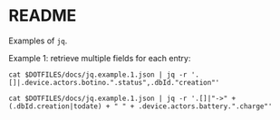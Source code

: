 # README

Examples of `jq`.

Example 1: retrieve multiple fields for each entry:
```
cat $DOTFILES/docs/jq.example.1.json | jq -r '.[]|.device.actors.botino.".status",.dbId."creation"'

cat $DOTFILES/docs/jq.example.1.json | jq -r '.[]|"->" + (.dbId.creation|todate) + " " + .device.actors.battery.".charge"'

```
